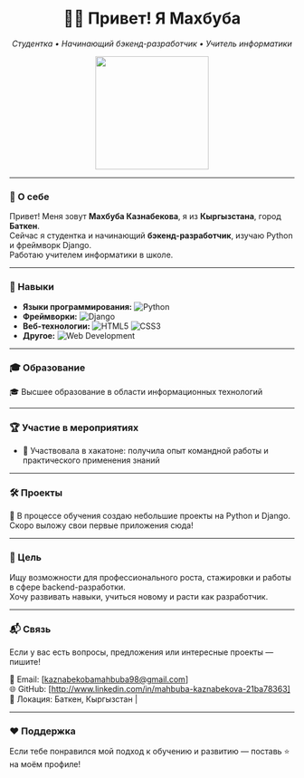 <div align="center">
  <h1> 👩‍💻 Привет! Я Махбуба </h1>
  <p><em>Студентка • Начинающий бэкенд-разработчик • Учитель информатики</em></p>

  <img src="https://media.tenor.com/4uD5JbGzVdEAAAAC/hello-welcome.gif" width="200" />
</div>

---

### 📍 О себе
Привет! Меня зовут **Махбуба Казнабекова**, я из **Кыргызстана**, город **Баткен**.  
Сейчас я студентка и начинающий **бэкенд-разработчик**, изучаю Python и фреймворк Django.  
Работаю учителем информатики в школе.

---

### 💼 Навыки

- **Языки программирования:** ![Python](https://img.shields.io/badge/Python-3.x-blue?logo=python&style=flat-square)
- **Фреймворки:** ![Django](https://img.shields.io/badge/Django-4.x-green?logo=django&style=flat-square)
- **Веб-технологии:** ![HTML5](https://img.shields.io/badge/HTML5-E34F26?logo=html5&style=flat-square) ![CSS3](https://img.shields.io/badge/CSS3-1572B6?logo=css3&style=flat-square)
- **Другое:** ![Web Development](https://img.shields.io/badge/Web_Development-Front_End-orange?logo=webcomponents.org&style=flat-square)

---

### 🎓 Образование

🎓 Высшее образование в области информационных технологий

---

### 🏆 Участие в мероприятиях

- 🚀 Участвовала в хакатоне: получила опыт командной работы и практического применения знаний

---

### 🛠 Проекты

🚧 В процессе обучения создаю небольшие проекты на Python и Django.  
Скоро выложу свои первые приложения сюда!

---

### 🌱 Цель

Ищу возможности для профессионального роста, стажировки и работы в сфере backend-разработки.  
Хочу развивать навыки, учиться новому и расти как разработчик.

---

### 📬 Связь

Если у вас есть вопросы, предложения или интересные проекты — пишите!

📧 Email: [kaznabekobamahbuba98@gmail.com]  
🌐 GitHub: [http://www.linkedin.com/in/mahbuba-kaznabekova-21ba78363]  
📍 Локация: Баткен, Кыргызстан | 

---

### ❤️ Поддержка

Если тебе понравился мой подход к обучению и развитию — поставь ⭐ на моём профиле!
